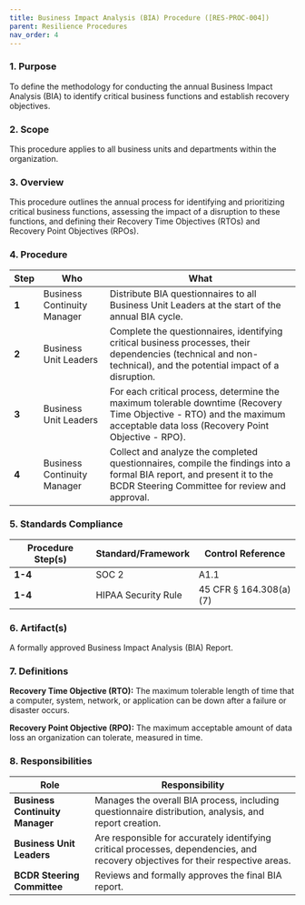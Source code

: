 ```yaml
---
title: Business Impact Analysis (BIA) Procedure ([RES-PROC-004])
parent: Resilience Procedures
nav_order: 4
---
```

### 1. Purpose

To define the methodology for conducting the annual Business Impact Analysis (BIA) to identify critical business functions and establish recovery objectives.

### 2. Scope

This procedure applies to all business units and departments within the organization.

### 3. Overview

This procedure outlines the annual process for identifying and prioritizing critical business functions, assessing the impact of a disruption to these functions, and defining their Recovery Time Objectives (RTOs) and Recovery Point Objectives (RPOs).

### 4. Procedure

| **Step** | **Who**                      | **What**                                                                                                                                                           |
| -------- | ---------------------------- | ------------------------------------------------------------------------------------------------------------------------------------------------------------------ |
| **1**    | Business Continuity Manager  | Distribute BIA questionnaires to all Business Unit Leaders at the start of the annual BIA cycle.                                                                   |
| **2**    | Business Unit Leaders        | Complete the questionnaires, identifying critical business processes, their dependencies (technical and non-technical), and the potential impact of a disruption.    |
| **3**    | Business Unit Leaders        | For each critical process, determine the maximum tolerable downtime (Recovery Time Objective - RTO) and the maximum acceptable data loss (Recovery Point Objective - RPO). |
| **4**    | Business Continuity Manager  | Collect and analyze the completed questionnaires, compile the findings into a formal BIA report, and present it to the BCDR Steering Committee for review and approval. |

### 5. Standards Compliance

| **Procedure Step(s)** | **Standard/Framework** | **Control Reference**      |
| --------------------- | ---------------------- | -------------------------- |
| **1-4**               | SOC 2                  | A1.1                       |
| **1-4**               | HIPAA Security Rule    | 45 CFR § 164.308(a)(7)     |

### 6. Artifact(s)

A formally approved Business Impact Analysis (BIA) Report.

### 7. Definitions

**Recovery Time Objective (RTO):** The maximum tolerable length of time that a computer, system, network, or application can be down after a failure or disaster occurs.

**Recovery Point Objective (RPO):** The maximum acceptable amount of data loss an organization can tolerate, measured in time.

### 8. Responsibilities

| **Role**                       | **Responsibility**                                                                                             |
| ------------------------------ | -------------------------------------------------------------------------------------------------------------- |
| **Business Continuity Manager**| Manages the overall BIA process, including questionnaire distribution, analysis, and report creation.            |
| **Business Unit Leaders**      | Are responsible for accurately identifying critical processes, dependencies, and recovery objectives for their respective areas. |
| **BCDR Steering Committee**    | Reviews and formally approves the final BIA report.                                                            |
